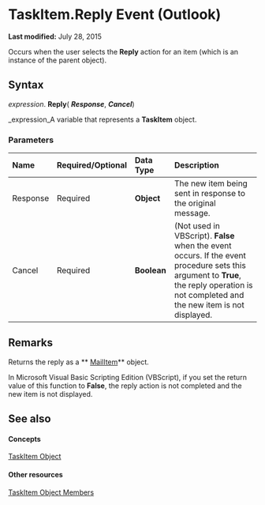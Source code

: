 
# TaskItem.Reply Event (Outlook)

 **Last modified:** July 28, 2015

Occurs when the user selects the  **Reply** action for an item (which is an instance of the parent object).

## Syntax

 _expression_. **Reply**( **_Response_**,  **_Cancel_**)

 _expression_A variable that represents a  **TaskItem** object.


### Parameters



|**Name**|**Required/Optional**|**Data Type**|**Description**|
|:-----|:-----|:-----|:-----|
|Response|Required| **Object**|The new item being sent in response to the original message.|
|Cancel|Required| **Boolean**|(Not used in VBScript).  **False** when the event occurs. If the event procedure sets this argument to **True**, the reply operation is not completed and the new item is not displayed.|

## Remarks

Returns the reply as a  ** [MailItem](14197346-05d2-0250-fa4c-4a6b07daf25f.md)** object.

In Microsoft Visual Basic Scripting Edition (VBScript), if you set the return value of this function to  **False**, the reply action is not completed and the new item is not displayed.


## See also


#### Concepts


 [TaskItem Object](5df8cfa5-5460-a5a1-a130-ba5bca1a0091.md)
#### Other resources


 [TaskItem Object Members](97234a76-2fc5-bbe4-2e14-25ae18694fc9.md)

